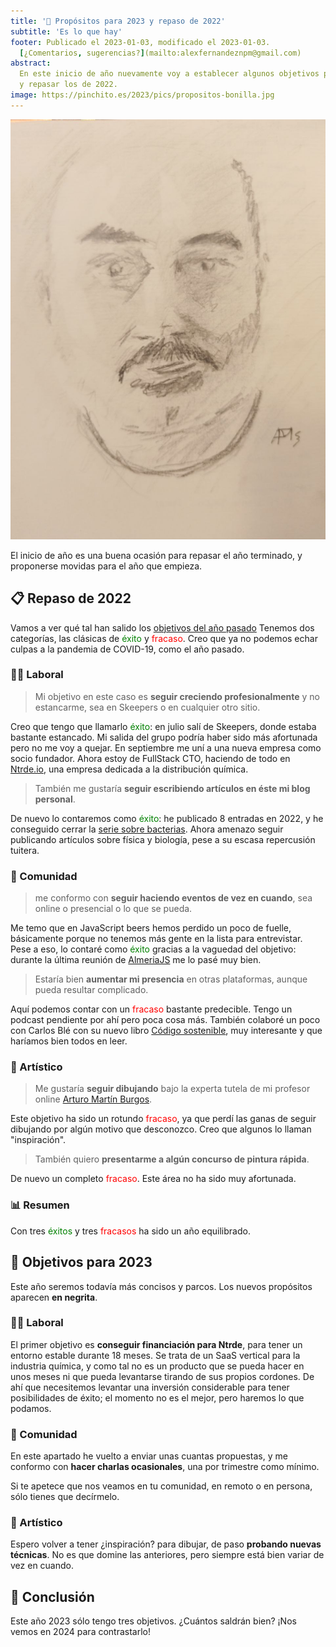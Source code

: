 ```yaml
---
title: '🎯 Propósitos para 2023 y repaso de 2022'
subtitle: 'Es lo que hay'
footer: Publicado el 2023-01-03, modificado el 2023-01-03.
  [¿Comentarios, sugerencias?](mailto:alexfernandeznpm@gmail.com)
abstract:
  En este inicio de año nuevamente voy a establecer algunos objetivos para 2023
  y repasar los de 2022.
image: https://pinchito.es/2023/pics/propositos-bonilla.jpg
---
```


![David Bonilla, lápiz sobre papel.](pics/propositos-bonilla.jpg "Retrato de David Bonilla en su visita a JavaScript Beers. Fuente: elaboración propia")

El inicio de año es una buena ocasión para repasar el año terminado,
y proponerse movidas para el año que empieza.

## 📋 Repaso de 2022

Vamos a ver qué tal han salido los
[objetivos del año pasado](/2022/repaso-propositos-2021)
Tenemos dos categorías, las clásicas de
<span style="color:green">éxito</span>
y
<span style="color:red">fracaso</span>.
Creo que ya no podemos echar culpas a la pandemia de COVID-19,
como el año pasado.

### 🧑‍🏭 Laboral

> Mi objetivo en este caso es **seguir creciendo profesionalmente**
> y no estancarme, sea en Skeepers o en cualquier otro sitio.

Creo que tengo que llamarlo
<span style="color:green">éxito</span>:
en julio salí de Skeepers,
donde estaba bastante estancado.
Mi salida del grupo podría haber sido más afortunada pero no me voy a quejar.
En septiembre me uní a una nueva empresa como socio fundador.
Ahora estoy de FullStack CTO,
haciendo de todo en [Ntrde.io](https://ntrde.io/),
una empresa dedicada a la distribución química.

> También me gustaría **seguir escribiendo artículos en éste mi blog personal**.

De nuevo lo contaremos como
<span style="color:green">éxito</span>:
he publicado 8 entradas en 2022,
y he conseguido cerrar la [serie sobre bacterias](/2021/bacterias-maquinas).
Ahora amenazo seguir publicando artículos sobre física y biología,
pese a su escasa repercusión tuitera.

### 👐 Comunidad

> me conformo con
> **seguir haciendo eventos de vez en cuando**,
> sea online o presencial o lo que se pueda.

Me temo que en JavaScript beers hemos perdido un poco de fuelle,
básicamente porque no tenemos más gente en la lista para entrevistar.
Pese a eso, lo contaré como
<span style="color:green">éxito</span>
gracias a la vaguedad del objetivo:
durante la última reunión de [AlmeriaJS](https://www.meetup.com/es-ES/almeriajs/events/290438785/)
me lo pasé muy bien.

> Estaría bien **aumentar mi presencia** en otras plataformas,
> aunque pueda resultar complicado.

Aquí podemos contar con un
<span style="color:red">fracaso</span>
bastante predecible.
Tengo un podcast pendiente por ahí pero poca cosa más.
También colaboré un poco con Carlos Blé con su nuevo libro
[Código sostenible](https://savvily.es/libros/codigo-sostenible/),
muy interesante y que haríamos bien todos en leer.

### 🎨 Artístico

> Me gustaría **seguir dibujando** bajo la experta tutela de mi profesor online
> [Arturo Martín Burgos](http://www.arturomartinburgos.com/).

Este objetivo ha sido un rotundo
<span style="color:red">fracaso</span>,
ya que perdí las ganas de seguir dibujando por algún motivo que desconozco.
Creo que algunos lo llaman "inspiración".

> También quiero **presentarme a algún concurso de pintura rápida**.

De nuevo un completo
<span style="color:red">fracaso</span>.
Este área no ha sido muy afortunada.

### 📊 Resumen

Con tres <span style="color:green">éxitos</span>
y tres <span style="color:red">fracasos</span> ha sido un año equilibrado.

## 🎯 Objetivos para 2023

Este año seremos todavía más concisos y parcos.
Los nuevos propósitos aparecen **en negrita**.

### 🧑‍🏭 Laboral

El primer objetivo es **conseguir financiación para Ntrde**,
para tener un entorno estable durante 18 meses.
Se trata de un SaaS vertical para la industria química,
y como tal no es un producto que se pueda hacer en unos meses
ni que pueda levantarse tirando de sus propios cordones.
De ahí que necesitemos levantar una inversión considerable para tener posibilidades de éxito;
el momento no es el mejor, pero haremos lo que podamos.

### 👐 Comunidad

En este apartado he vuelto a enviar unas cuantas propuestas,
y me conformo con **hacer charlas ocasionales**,
una por trimestre como mínimo.

Si te apetece que nos veamos en tu comunidad,
en remoto o en persona,
sólo tienes que decírmelo.

### 🎨 Artístico

Espero volver a tener ¿inspiración? para dibujar,
de paso **probando nuevas técnicas**.
No es que domine las anteriores,
pero siempre está bien variar de vez en cuando.

## 🤔 Conclusión

Este año 2023 sólo tengo tres objetivos.
¿Cuántos saldrán bien?
¡Nos vemos en 2024 para contrastarlo!

